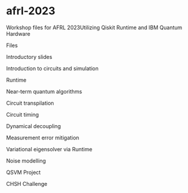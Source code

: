 # afrl-2023
Workshop files for AFRL 2023Utilizing Qiskit Runtime and IBM Quantum Hardware


Files

Introductory slides

Introduction to circuits and simulation

Runtime

Near-term quantum algorithms

Circuit transpilation

Circuit timing

Dynamical decoupling

Measurement error mitigation

Variational eigensolver via Runtime

Noise modelling

QSVM Project

CHSH Challenge
